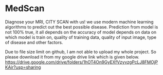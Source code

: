 # MedScan
Diagnose your MRI, CITY SCAN with us! we use modern machine learning algorithms to predict out the best possible disease.
Prediction from model is not 100% true, it all depends on the accuracy of model depends on data on which model is train
on, quality of training data, quality of input image, type of disease and other factors.

Due to file size limit on github, I am not able to upload my whole project.
So please download it from my google drive link which is given below.
https://drive.google.com/drive/folders/1hOT4On9GyEXfVzyvzgPcLJ8FMOjPKAir?usp=sharing
